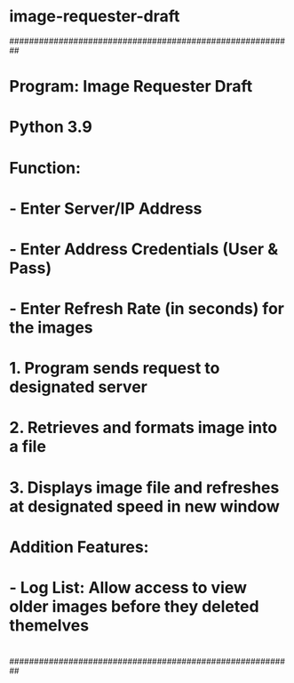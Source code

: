 # image-requester-draft

##########################################################
#
# Program: Image Requester Draft 
#
# Python 3.9
# 
# Function: 
#       - Enter Server/IP Address
#       - Enter Address Credentials (User & Pass)
#       - Enter Refresh Rate (in seconds) for the images
#   
# 1. Program sends request to designated server
# 2. Retrieves and formats image into a file 
# 3. Displays image file and refreshes at designated speed in new window
# 
# Addition Features:
#       - Log List: Allow access to view older images before they deleted themelves
#
#
#
##########################################################
